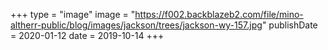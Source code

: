 +++
type = "image"
image = "https://f002.backblazeb2.com/file/mino-altherr-public/blog/images/jackson/trees/jackson-wy-157.jpg"
publishDate = 2020-01-12
date = 2019-10-14
+++
